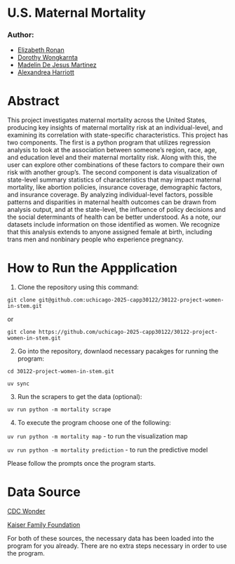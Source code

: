 # U.S. Maternal Mortality

### Author: 
- [Elizabeth Ronan](https://github.com/elizabethronan)
- [Dorothy Wongkarnta](https://github.com/Donlapun)
- [Madelin De Jesus Martinez](https://github.com/madelindejesus)
- [Alexandrea Harriott](https://github.com/a-harriott)

# Abstract

This project investigates maternal mortality across the United States, producing key insights of maternal mortality risk at an individual-level, and examining its correlation with state-specific characteristics. This project has two components. The first is a python program that utilizes regression analysis to look at the association between someone’s region, race, age, and education level and their maternal mortality risk. Along with this, the user can explore other combinations of these factors to compare their own risk with another group’s. The second component is data visualization of state-level summary statistics of characteristics that may impact maternal mortality, like abortion policies, insurance coverage, demographic factors, and insurance coverage. By analyzing individual-level factors, possible patterns and disparities in maternal health outcomes can be drawn from analysis output, and at the state-level, the influence of policy decisions and the social determinants of health can be better understood.
As a note, our datasets include information on those identified as women. We recognize that this analysis extends to anyone assigned female at birth, including trans men and nonbinary people who experience pregnancy.


# How to Run the Appplication

1. Clone the repository using this command: 

`git clone git@github.com:uchicago-2025-capp30122/30122-project-women-in-stem.git`

or 

`git clone https://github.com/uchicago-2025-capp30122/30122-project-women-in-stem.git`

2. Go into the repository, downlaod necessary pacakges for running the program:

`cd 30122-project-women-in-stem.git`

`uv sync`

3. Run the scrapers to get the data (optional): 

`uv run python -m mortality scrape`

4. To execute the program choose one of the following:

`uv run python -m mortality map` - to run the visualization map

`uv run python -m mortality prediction` - to run the predictive model

Please follow the prompts once the program starts.

# Data Source
[CDC Wonder](https://wonder.cdc.gov/)

[Kaiser Family Foundation](https://www.kff.org/interactive/womens-health-profiles/united-states/maternal-infant-health/)

For both of these sources, the necessary data has been loaded into the program for you already. There are no extra steps necessary in order to use the program.





